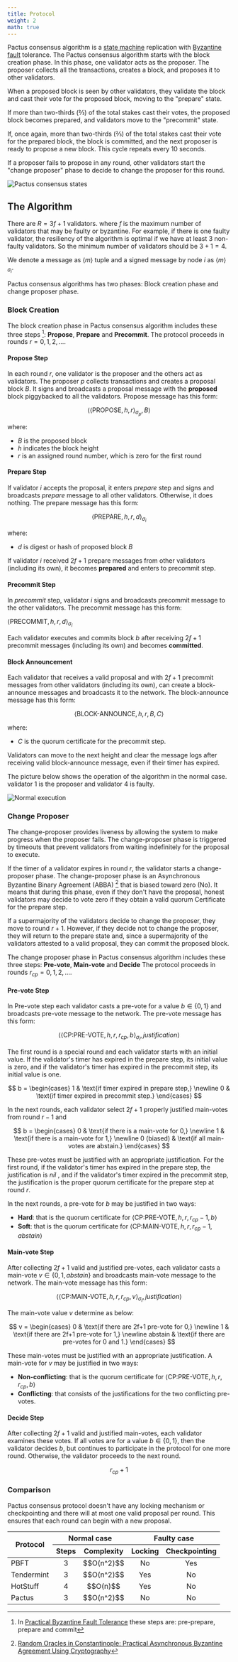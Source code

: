 ```yaml
---
title: Protocol
weight: 2
math: true
---
```


Pactus consensus algorithm is a [state machine](https://en.wikipedia.org/wiki/Finite-state_machine)
replication with [Byzantine fault](https://en.wikipedia.org/wiki/Byzantine_fault) tolerance.
The Pactus consensus algorithm starts with the block creation phase.
In this phase, one validator acts as the proposer. The proposer collects all the transactions,
creates a block, and proposes it to other validators.

When a proposed block is seen by other validators, they validate the block and
cast their vote for the proposed block, moving to the "prepare" state.

If more than two-thirds (⅔) of the total stakes cast their votes, the proposed block becomes prepared,
and validators move to the "precommit" state.

If, once again, more than two-thirds (⅔) of the total stakes cast their vote for the prepared block,
the block is committed, and the next proposer is ready to propose a new block. This cycle repeats every 10 seconds.

If a proposer fails to propose in any round, other validators start the "change proposer" phase to
decide to change the proposer for this round.

![Pactus consensus states](/images/pactus-consensus-states.png)

## The Algorithm

There are $R = 3f+1$ validators. where $f$ is the maximum
number of validators that may be faulty or byzantine. For example, if there is one faulty validator,
the resiliency of the algorithm is optimal if we have at least 3 non-faulty
validators. So the minimum number of validators should be $3+1=4$.

We denote a message as $\langle m \rangle$ tuple and a signed message by node $i$ as
$\langle m \rangle_{\sigma_i}$.

Pactus consensus algorithms has two phases: Block creation phase and change proposer phase.

### Block Creation

The block creation phase in Pactus consensus algorithm includes these three steps [^1]:
**Propose**, **Prepare** and **Precommit**.
The protocol proceeds in rounds $r = 0, 1, 2, \ldots$.

#### Propose Step

In each round $r$, one validator is the proposer and the others act as validators.
The proposer $p$ collects transactions and creates a proposal block $B$. It signs and
broadcasts a proposal message with the **proposed** block piggybacked to all the validators.
Propose message has this form:

$$\langle \langle \text{PROPOSE},h,r \rangle_{\sigma_p}, B \rangle$$

where:

- $B$ is the proposed block
- $h$ indicates the block height
- $r$ is an assigned round number, which is zero for the first round

#### Prepare Step

If validator $i$ accepts the proposal, it enters _prepare_ step and signs and
broadcasts _prepare_ message to all other validators. Otherwise, it does nothing.
The prepare message has this form:

$$\langle \text{PREPARE},h,r,d \rangle_{\sigma_i}$$

where:

- $d$ is digest or hash of proposed block $B$

If validator $i$ received $2f+1$ prepare messages from other
validators (including its own), it becomes **prepared** and enters to precommit step.

#### Precommit Step

In _precommit_ step, validator $i$ signs and broadcasts precommit message to
the other validators.
The precommit message has this form:

$\langle \text{PRECOMMIT},h,r,d \rangle_{\sigma_i}$

Each validator executes and commits block $b$ after receiving
$2f+1$ precommit messages (including its own) and becomes **committed**.

#### Block Announcement

Each validator that receives a valid proposal and with $2f+1$ precommit messages from other
validators (including its own), can create a block-announce messages and broadcasts it to the network.
The block-announce message has this form:

$$\langle \text{BLOCK-ANNOUNCE} ,h ,r ,B, C \rangle$$

where:

- $C$ is the quorum certificate for the precommit step.

Validators can move to the next height and clear the message logs after receiving valid
block-announce message, even if their timer has expired.

The picture below shows the operation of the algorithm in the normal case. validator 1 is the
proposer and validator 4 is faulty.

![Normal execution](/images/pactus-consensus-normal-execution.png)

### Change Proposer

The change-proposer provides liveness by allowing the system to make progress when the proposer fails.
The change-proposer phase is triggered by timeouts that
prevent validators from waiting indefinitely for the proposal to execute.

If the timer of a validator expires in round $r$, the validator starts a change-proposer phase.
The change-proposer phase is an Asynchronous Byzantine Binary Agreement (ABBA) [^2] that is biased toward zero (No).
It means that during this phase, even if they don't have the proposal, honest validators may decide to vote zero
if they obtain a valid quorum Certificate for the prepare step.

If a supermajority of the validators decide to change the proposer, they move to round $r+1$. However,
if they decide not to change the proposer, they will return to the prepare state and,
since a supermajority of the validators attested to a valid proposal, they can commit the proposed block.

The change proposer phase in Pactus consensus algorithm includes these three steps:
**Pre-vote**, **Main-vote** and **Decide**
The protocol proceeds in rounds $r_{cp} = 0, 1, 2, \ldots$.

#### Pre-vote Step

In Pre-vote step each validator casts a pre-vote for a value $b \in \{0, 1\}$
and broadcasts pre-vote message to the network.
The pre-vote message has this form:

$$\langle\langle \text{CP:PRE-VOTE},h,r,r_{cp},b \rangle_{\sigma_i}, justification\rangle$$

The first round is a special round and each validator starts with an initial value.
If the validator's timer has expired in the prepare step, its initial value is zero,
and if the validator's timer has expired in the precommit step, its initial value is one.

$$
b = \begin{cases}
1 & \text{if timer expired in prepare step,} \newline
0 & \text{if timer expired in precommit step.}
\end{cases}
$$

In the next rounds, each validator select $2f+1$ properly justified main-votes from round $r − 1$ and

$$
b = \begin{cases}
0 & \text{if there is a main-vote for 0,} \newline
1 & \text{if there is a main-vote for 1,} \newline
0 (biased) & \text{if all main-votes are abstain.}
\end{cases}
$$

These pre-votes must be justified with an appropriate justification.
For the first round, if the validator's timer has expired in the prepare step, the justification is $nil$ ,
and if the validator's timer expired in the precommit step,
the justification is the proper quorum certificate for the prepare step at round $r$.

In the next rounds, a pre-vote for $b$ may be justified in two ways:

- **Hard**: that is the quorum certificate for $\langle \text{CP:PRE-VOTE},h,r,r_{cp}-1,b \rangle$
- **Soft**: that is the quorum certificate for $\langle \text{CP:MAIN-VOTE},h,r,r_{cp}-1,abstain \rangle$

#### Main-vote Step

After collecting $2f+1$ valid and justified pre-votes, each validator casts a main-vote $v \in \{0, 1, abstain\}$
and broadcasts main-vote message to the network.
The main-vote message has this form:

$$\langle\langle \text{CP:MAIN-VOTE},h,r,r_{cp},v \rangle_{\sigma_i}, justification\rangle$$

The main-vote value $v$ determine as below:

$$
v = \begin{cases}
0 & \text{if there are 2f+1 pre-vote for 0,} \newline
1 & \text{if there are 2f+1 pre-vote for 1,} \newline
abstain & \text{if there are pre-votes for 0 and 1.}
\end{cases}
$$

These main-votes must be justified with an appropriate justification.
A main-vote for $v$ may be justified in two ways:

- **Non-conflicting**: that is the quorum certificate for $\langle \text{CP:PRE-VOTE},h,r,r_{cp},b \rangle$
- **Conflicting**: that consists of the justifications for the two conflicting pre-votes.

#### Decide Step

After collecting $2f+1$ valid and justified main-votes, each validator examines these votes. If all
votes are for a value $b \in \{0, 1\}$, then the validator decides $b$, but continues to
participate in the protocol for one more round. Otherwise, the validator proceeds to the next round.

$$r_{cp}+1$$

### Comparison

Pactus consensus protocol doesn't have any locking mechanism or
checkpointing and there will at most one valid proposal per round.
This ensures that each round can begin with a new proposal.

<table>
<thead>
  <tr>
    <th rowspan="2">Protocol</th>
    <th colspan="2" style="text-align: center;">Normal case</th>
    <th colspan="2" style="text-align: center;">Faulty case<br></th>
  </tr>
  <tr>
    <th style="text-align: center;">Steps</th>
    <th style="text-align: center;">Complexity</th>
    <th style="text-align: center;">Locking</th>
    <th style="text-align: center;">Checkpointing</th>
  </tr>
</thead>
<tbody>
  <tr>
    <td style="vertical-align: middle">PBFT</td>
    <td style="text-align: center; vertical-align: middle">3</td>
    <td style="text-align: center; vertical-align: middle">$$O(n^2)$$</td>
    <td style="text-align: center; vertical-align: middle">No</td>
    <td style="text-align: center; vertical-align: middle">Yes</td>
  </tr>
  <tr>
    <td style="vertical-align: middle">Tendermint</td>
    <td style="text-align: center; vertical-align: middle">3</td>
    <td style="text-align: center; vertical-align: middle">$$O(n^2)$$</td>
    <td style="text-align: center; vertical-align: middle">Yes</td>
    <td style="text-align: center; vertical-align: middle">No</td>
  </tr>
  <tr>
    <td style="vertical-align: middle">HotStuff</td>
    <td style="text-align: center; vertical-align: middle">4</td>
    <td style="text-align: center; vertical-align: middle">$$O(n)$$</td>
    <td style="text-align: center; vertical-align: middle">Yes</td>
    <td style="text-align: center; vertical-align: middle">No</td>
  </tr>
  <tr>
    <td style="vertical-align: middle">Pactus</td>
    <td style="text-align: center; vertical-align: middle">3</td>
    <td style="text-align: center; vertical-align: middle">$$O(n^2)$$</td>
    <td style="text-align: center; vertical-align: middle">No</td>
    <td style="text-align: center; vertical-align: middle">No</td>
  </tr>
</tbody>
</table>

[^1]: In [Practical Byzantine Fault Tolerance](https://pmg.csail.mit.edu/papers/osdi99.pdf) these steps are: pre-prepare, prepare and commit
[^2]: [Random Oracles in Constantinople: Practical Asynchronous Byzantine Agreement Using Cryptography](https://link.springer.com/article/10.1007/s00145-005-0318-0)
